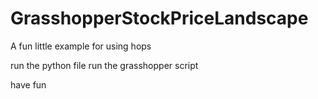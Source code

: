 # GrasshopperStockPriceLandscape
A fun little example for using hops

run the python file 
run the grasshopper script

have fun
